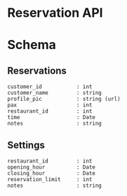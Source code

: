 # Reservation API



# Schema
## Reservations
```
customer_id           : int
customer_name         : string
profile_pic           : string (url)
pax                   : int
restaurant_id         : int
time                  : Date
notes                 : string
```

## Settings
```
restaurant_id         : int
opening_hour          : Date
closing_hour          : Date
reservation_limit     : int
notes                 : string
```
